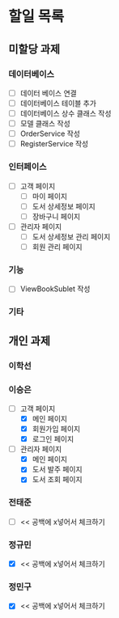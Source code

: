 # 할일 목록

## 미할당 과제

### 데이터베이스
- [ ] 데이터 베이스 연결
- [ ] 데이터베이스 테이블 추가
- [ ] 데이터베이스 상수 클래스 작성
- [ ] 모델 클래스 작성
- [ ] OrderService 작성
- [ ] RegisterService 작성 

### 인터페이스
- [ ] 고객 페이지
  - [ ] 마이 페이지
  - [ ] 도서 상세정보 페이지
  - [ ] 장바구니 페이지
- [ ] 관리자 페이지
  - [ ] 도서 상세정보 관리 페이지
  - [ ] 회원 관리 페이지

### 기능
- [ ] ViewBookSublet 작성 

### 기타

## 개인 과제

### 이학선

### 이승은
- [ ] 고객 페이지
  - [x] 메인 페이지
  - [x] 회원가입 페이지
  - [x] 로그인 페이지
- [ ] 관리자 페이지
  - [x] 메인 페이지
  - [x] 도서 발주 페이지
  - [x] 도서 조회 페이지
### 전태준
- [ ] << 공백에 x넣어서 체크하기

### 정규민
- [x] << 공백에 x넣어서 체크하기

### 정민구
- [x] << 공백에 x넣어서 체크하기

